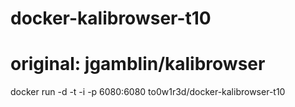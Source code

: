 # docker-kalibrowser-t10
# original:  jgamblin/kalibrowser
docker run -d -t -i -p 6080:6080 to0w1r3d/docker-kalibrowser-t10

